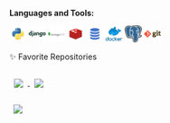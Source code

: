 **Languages and Tools:** 

<code><img height="30" src="https://raw.githubusercontent.com/github/explore/80688e429a7d4ef2fca1e82350fe8e3517d3494d/topics/python/python.png"></code>
<code><img height="30" src="https://raw.githubusercontent.com/github/explore/80688e429a7d4ef2fca1e82350fe8e3517d3494d/topics/django/django.png"></code>
<code><img height="30" src="https://raw.githubusercontent.com/github/explore/80688e429a7d4ef2fca1e82350fe8e3517d3494d/topics/mongodb/mongodb.png"></code>
<code><img height="30" src="https://raw.githubusercontent.com/github/explore/80688e429a7d4ef2fca1e82350fe8e3517d3494d/topics/redis/redis.png"></code>
<code><img height="30" src="https://raw.githubusercontent.com/github/explore/80688e429a7d4ef2fca1e82350fe8e3517d3494d/topics/sql/sql.png"></code>
<code><img height="30" src="https://raw.githubusercontent.com/github/explore/80688e429a7d4ef2fca1e82350fe8e3517d3494d/topics/docker/docker.png"></code>
<code><img height="30" src="https://raw.githubusercontent.com/github/explore/80688e429a7d4ef2fca1e82350fe8e3517d3494d/topics/postgresql/postgresql.png"></code>
<code><img height="30" src="https://raw.githubusercontent.com/github/explore/80688e429a7d4ef2fca1e82350fe8e3517d3494d/topics/git/git.png"></code>

✨ Favorite Repositories

<a href="https://github.com/Azaze1l/yet_another_disk">
  <img align="center" style="margin:1rem 0.5rem" src="https://github-readme-stats.vercel.app/api/pin/?username=Azaze1l&repo=yet_another_disk&title_color=ffffff&text_color=c9cacc&icon_color=4AB197&bg_color=1A2B34" />
</a>

<a href="https://github.com/Azaze1l/ws_wolf_wisdom">
  <img align="center" style="margin:1rem 0.5rem" src="https://github-readme-stats.vercel.app/api/pin/?username=Azaze1l&repo=ws_wolf_wisdom&title_color=ffffff&text_color=c9cacc&icon_color=4AB197&bg_color=1A2B34" />
</a>

<code align = "right"> ![](https://visitor-badge.glitch.me/badge?page_id=lnp.lnp) </code>
